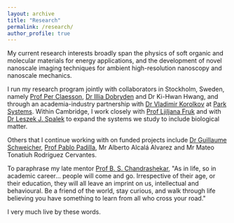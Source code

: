 ```yaml
---
layout: archive
title: "Research"
permalink: /research/
author_profile: true
---
```


My current research interests broadly span the physics of soft organic and molecular materials for energy applications, and the development of novel nanoscale imaging techniques for ambient high-resolution nanoscopy and nanoscale mechanics.

I run my research program jointly with collaborators in Stockholm, Sweden, namely [Prof Per Claesson](https://www.kth.se/profile/percl), [Dr Illia Dobryden](https://www.ri.se/en/person/illia-dobryden) and Dr Ki-Hwan Hwang, and through an academia-industry partnership with [Dr Vladimir Korolkov](https://uk.linkedin.com/in/vladimir-korolkov-26125452) at [Park Systems](https://www.parksystems.com/). Within Cambridge, I work closely with [Prof Ljiljana Fruk](https://www.fruk-lab.com/) and with [Dr Leszek J. Spalek](https://uk.linkedin.com/in/leszekspalek) to expand the systems we study to include biological matter.

Others that I continue working with on funded projects include [Dr Guillaume Schweicher](https://chimpoly.ulb.be/guillaume-schweicher/), [Prof Pablo Padilla](https://mym.iimas.unam.mx/pablo/index.html), Mr Alberto Alcalá Alvarez and Mr Mateo Tonatiuh Rodríguez Cervantes.

To paraphrase my late mentor [Prof B. S. Chandrashekar](https://artsci.case.edu/artsci-update-archive/b-s-chandrasekhar-former-dean-of-the-college-passes-away-at-93/), "As in life, so in academic career... people will come and go. Irrespective of their age, or their education, they will all leave an imprint on us, intellectual and behavioural. Be a friend of the world, stay curious, and walk through life believing you have something to learn from all who cross your road."

I very much live by these words.

